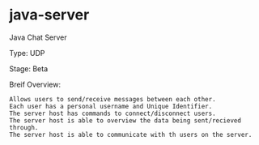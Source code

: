 # java-server
Java Chat Server

Type: UDP

Stage: Beta

Breif Overview:

	Allows users to send/receive messages between each other.
	Each user has a personal username and Unique Identifier. 
	The server host has commands to connect/disconnect users.
	The server host is able to overview the data being sent/recieved through.
	The server host is able to communicate with th users on the server.
